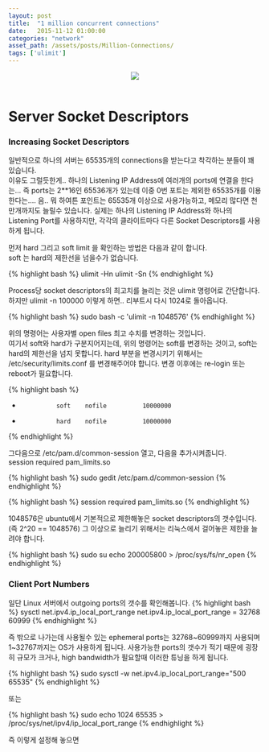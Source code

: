 ```yaml
---
layout: post
title:  "1 million concurrent connections"
date:   2015-11-12 01:00:00
categories: "network"
asset_path: /assets/posts/Million-Connections/
tags: ['ulimit']
---
```

<header>
    <img src="{{ page.asset_path }}city.jpg" class="img-responsive img-rounded">
</header>

# Server Socket Descriptors

### Increasing Socket Descriptors

일반적으로 하나의 서버는 65535개의 connections을 받는다고 착각하는 분들이 꽤 있습니다. <br>
이유도 그럴듯한게.. 하나의 Listening IP Address에 여러개의 ports에 연결을 한다는... 
즉 ports는 2**16인 65536개가 있는데 이중 0번 포트는 제외한 65535개를 이용한다는.... 음..
뭐 하여튼 포인트는 65535개 이상으로 사용가능하고, 메모리 많다면 천만개까지도 늘릴수 있습니다. 
실제는 하나의 Listening IP Address와 하나의 Listening Port를 사용하지만, 각각의 클라이트마다 다른 Socket Descriptors를 사용하게 됩니다. 

먼저 hard 그리고 soft limit 을 확인하는 방법은 다음과 같이 합니다.<br>
soft 는 hard의 제한선을 넘을수가 없습니다.

{% highlight bash %}
ulimit -Hn
ulimit -Sn
{% endhighlight %}

Process당 socket descriptors의 최고치를 늘리는 것은 ulimit 명령어로 간단합니다.<br>
하지만 ulimit -n 100000 이렇게 하면.. 리부트시 다시 1024로 돌아옵니다.

{% highlight bash %}
sudo bash -c 'ulimit -n 1048576'
{% endhighlight %}

위의 명령어는 사용자별 open files 최고 수치를 변경하는 것입니다. <br>
여기서 soft와 hard가 구분지어지는데, 위의 명령어는 soft를 변경하는 것이고, soft는 hard의 제한선을 넘지 못합니다. 
hard 부분을 변경시키기 위해서는  /etc/security/limits.conf 를 변경해주어야 합니다.
변경 이후에는 re-login 또는 reboot가 필요합니다.

{% highlight bash %}
*               soft    nofile          10000000
*               hard    nofile          10000000
{% endhighlight %}

그다음으로 /etc/pam.d/common-session 열고, 다음을 추가시켜줍니다. <br>
session required pam_limits.so

{% highlight bash %}
sudo gedit /etc/pam.d/common-session
{% endhighlight %}

{% highlight bash %}
session required pam_limits.so
{% endhighlight %}

1048576은 ubuntu에서 기본적으로 제한해놓은 socket descriptors의 갯수입니다. (즉 2^20 == 1048576) 
그 이상으로 늘리기 위해서는 리눅스에서 걸어놓은 제한을 늘려야 합니다.

{% highlight bash %}
sudo su
echo 200005800 > /proc/sys/fs/nr_open
{% endhighlight %}

### Client Port Numbers

일단 Linux 서버에서 outgoing ports의 갯수를 확인해봅니다.
{% highlight bash %}
sysctl net.ipv4.ip_local_port_range
net.ipv4.ip_local_port_range = 32768	60999
{% endhighlight %}

즉 밖으로 나가는데 사용될수 있는 ephemeral ports는 32768~60999까지 사용되며 1~32767까지는 OS가 사용하게 됩니다.
사용가능한 ports의 갯수가 적기 때문에 굉장히 규모가 크거나, high bandwidth가 필요할때 이러한 튜닝을 하게 됩니다.

{% highlight bash %}
sudo sysctl -w net.ipv4.ip_local_port_range="500 65535"
{% endhighlight %}

또는

{% highlight bash %}
sudo echo 1024 65535 > /proc/sys/net/ipv4/ip_local_port_range
{% endhighlight %}

즉 이렇게 설정해 놓으면 